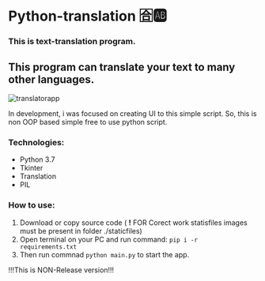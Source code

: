 # Python-translation 🈴🆎
### This is text-translation program.
This program can translate your text to many other languages.
---
![translatorapp](https://github.com/valderosch/Python-translation/blob/main/Presentation.png) 

In development, i was focused on creating UI to this simple script.
So, this is non OOP based simple free to use python script. 

### Technologies:
- Python 3.7
- Tkinter
- Translation
- PIL

### How to use:
1) Download or copy source code ( **!** FOR Corect work statisfiles images must be present in folder ./staticfiles)
2) Open terminal on your PC and run command: `pip i -r requirements.txt`
3) Then run commnad `python main.py` to start the app.
   
!!!This is NON-Release version!!!

